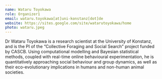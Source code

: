 ```yaml
---
name: Wataru Toyokawa
role: Organizer1
email: wataru.toyokawa[at]uni-konstanz[dot]de   
website: https://sites.google.com/site/watarutoyokawa/home
photo: wataru.jpeg
---
```


Dr Wataru Toyokawa is a research scientist at the University of Konstanz, and is the PI of the “Collective Foraging and Social Search” project funded by CASCB. Using computational modelling and Bayesian statistical methods, coupled with real-time online behavioural experimentation, he is quantitatively approaching social behaviour and group dynamics, as well as their eco-evolutionary implications in humans and non-human animal societies. 


<!--[Schedule an appointment](){: .btn .btn-outline } -->
